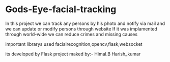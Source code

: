 # Gods-Eye-facial-tracking

In this project we can track any persons by his photo and notify via mail and we can update or modify persons through website 
If it was implamented through world-wide we can reduce crimes and missing causes

important librarys used facialrecognition,opencv,flask,websocket

its developed by Flask 
project maked by:-
    Himal.B
    Harish_kumar
